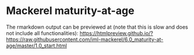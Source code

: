 # Mackerel maturity-at-age


The rmarkdown output can be previewed at (note that this is slow and does not include all functionalities):
https://htmlpreview.github.io/?https://raw.githubusercontent.com/iml-mackerel/6.0_maturity-at-age/master/1.0_start.html


